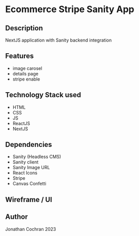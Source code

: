 # Ecommerce Stripe Sanity App
## Description
NextJS application with Sanity backend integration
## Features
- image carosel
- details page
- stripe enable
## Technology Stack used
- HTML
- CSS
- JS
- ReactJS
- NextJS
## Dependencies
- Sanity (Headless CMS)
- Sanity client
- Sanity Image URL
- React Icons
- Stripe
- Canvas Confetti
## Wireframe / UI 

## Author
Jonathan Cochran 2023




